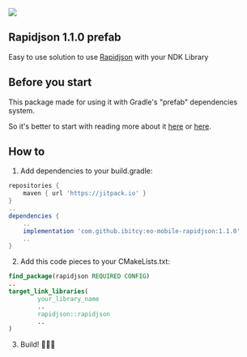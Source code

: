 [![](https://jitpack.io/v/ibitcy/eo-mobile-rapidjson.svg)](https://jitpack.io/#ibitcy/eo-mobile-rapidjson)

## Rapidjson 1.1.0 prefab

Easy to use solution to use [Rapidjson](https://rapidjson.org) with your NDK Library

## Before you start

This package made for using it with Gradle's "prefab" dependencies system.

So it's better to start with reading more about it [here](https://developer.android.com/studio/build/dependencies?buildsystem=cmake#native-dependencies-with-agp) or [here](https://github.com/android/ndk-samples/tree/main/prefab).

## How to

1. Add dependencies to your build.gradle:
```gradle
repositories {
    maven { url 'https://jitpack.io' }
}
..
dependencies {
    ..
    implementation 'com.github.ibitcy:eo-mobile-rapidjson:1.1.0'
    ..
}
```
2. Add this code pieces to your CMakeLists.txt:
```cmake
find_package(rapidjson REQUIRED CONFIG)
..
target_link_libraries(
        your_library_name
        ..
        rapidjson::rapidjson
        ..
)
```
3. Build! 🎉🎉🎉
